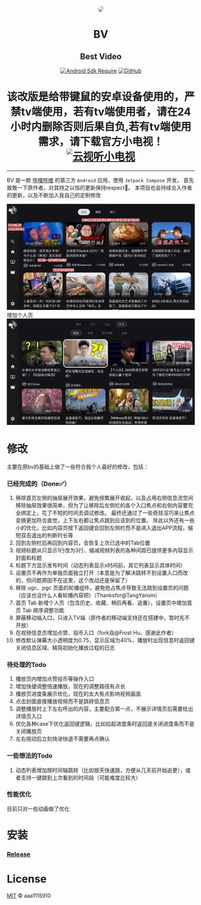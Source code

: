 <div align="center">

<img src="app/shared/src/main/res/drawable/ic_banner.webp" style="border-radius: 24px; margin-top: 32px;"/>

# BV
## Best Video

[![Android Sdk Require](https://img.shields.io/badge/Android-5.0%2B-informational?logo=android)](https://apilevels.com/#:~:text=Jetpack%20Compose%20requires%20a%20minSdk%20of%2021%20or%20higher)
[![GitHub](https://img.shields.io/github/license/aaa1115910/bv)](https://github.com/aaa1115910/bv)

# 该改版是给带键鼠的安卓设备使用的，严禁tv端使用，若有tv端使用者，请在24小时内删除否则后果自负,若有tv端使用需求，请下载官方小电视！[![云视听小电视](https://img.shields.io/badge/bilibili-下载-informational?logo=bilibili)](https://app.bilibili.com)
</div>

---
BV 是一款 [哔哩哔哩](https://www.bilibili.com) 的第三方 `Android` 应用，使用 `Jetpack Compose` 开发。
首先致敬一下原作者，对其持之以恒的更新保持respect🫡。
本项目也会持续合入作者的更新，以及不断加入我自己的定制修改

![screenshots.webp](screenshots.webp)
增加个人页
![screenshots.webp](screenshots1.webp)

[//]: # (<img alt="新增个人页" src="screenshots1.webp" width="500" />)

# 修改
主要在原bv的基础上做了一些符合我个人喜好的修改，包括：

### 已经完成的（Done✅）

1. 移除首页左侧的抽屉展开效果，避免频繁展开收起，以及占用右侧信息流空间
    移除抽屉效果很简单，但为了让移除后左侧栏的各个入口焦点和右侧内容要完全绑定上，花了不短的时间去调试修改。
最终还通过了一些奇技淫巧来让焦点变换更加符合直觉，上下左右都让焦点跳到应该到的位置。
除此以外还有一些小的优化，比如内容页按下返回键会回到左侧栏而不是进入退出APP流程，缩短双击退出的判断时长等
2. 回到左侧栏后再回到内容页，会恢复上次已选中的Tab位置
3. 视频标题从只显示1行改为3行、缩减视频列表的各种间距已提供更多内容显示封面和标题
4. 标题下方显示发布时间（动态列表显示x时间前，其它列表显示具体时间）
5. 设置页不再作为单独页面独立打开（本意是为了解决跳转不到设置入口而改的，但问题原因不在这里，这个改动还是保留了）
6. 移除 ugc、pgc 页面的轮播组件，避免抢占焦点导致无法跳到设置页的问题（应该也没什么人看轮播内容把）（Thanksfor@TangYanxin）
7. 首页 Tab 新增个人页（包含历史、收藏、稍后再看、追番），设置页中增加首页 Tab 顺序调整功能
8. 屏蔽移动端入口，只进入TV端（原作者的移动端支持还在搭建中，暂时先不开放）
9. 在视频信息页增加点赞、投币入口（fork自@Frost Hu、感谢此作者）
10. 修改默认弹幕大小透明度为0.75，显示区域为40%、播放时出现信息时返回键关闭信息区域、精简初始化播放过程的日志

### 待处理的Todo
1. 播放页内增加点赞投币等操作入口
2. 增加快捷调整倍速播放，现在的调整路径有点长
3. 播放页进度条展示优化，现在的太大有点影响视频画面
4. 点击封面直接播放视频而不是跳转信息页
5. 调整播放时上下左右呼出的内容，主要配合第一点，不展示详情页后需要给出详情页入口
6. 优化各种case下优化返回键逻辑，比如拉起进度条时返回是关闭进度条而不是关闭播放页
7. 左右拖动后立刻快进快退不需要再点确认

### 一些想法的Todo
1. 动态列表增加按时间轴跳转（比如按天快速跳，方便从几天前开始追更），或者支持一键跳到上次看到的时间段（可能难度比较大）

### 性能优化
目前只对一些动画做了优化

# 安装
### [Release](https://github.com/Leelion96/bv/releases)

# License
[MIT](LICENSE) © aaa1115910